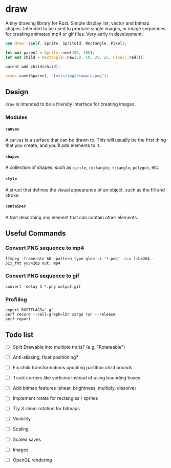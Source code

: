 # draw
A tiny drawing library for Rust. Simple display list, vector and bitmap shapes. Intended to be used to produce single images, or image sequences for creating animated mp4 or gif files. Very early in development.

```rust
use draw::{self, Sprite, SpriteId, Rectangle, Pixel};

let mut parent = Sprite::new(100, 100);
let mut child = Rectangle::new(50, 50, 25, 25, Pixel::red());

parent.add_child(child);

draw::save(&parent, "tests/img/example.png");
```
## Design
`draw` is intended to be a friendly interface for creating images.

### Modules

#### `canvas`

A `canvas` is a surface that can be drawn to. This will usually be the first thing that you create, and you'll add elements to it.

#### `shapes`

A collection of shapes, such as `circle`, `rectangle`, `triangle`, `polygon`, etc. 

#### `style`

A struct that defines the visual appearance of an object, such as the fill and stroke.

#### `container`

A trait describing any element that can contain other elements. 

## Useful Commands

### Convert PNG sequence to mp4
```
ffmpeg -framerate 60 -pattern_type glob -i '*.png' -c:v libx264 -pix_fmt yuv420p out. mp4
```
### Convert PNG sequence to gif
```
convert -delay 1 *.png output.gif
```
### Profiling
```
export RUSTFLAGS='-g'
perf record --call-graph=lbr cargo run --release
perf report
```

## Todo list
- [ ] Split Drawable into multiple traits? (e.g. "Rotateable")
- [ ] Anti-aliasing, float positioning?
- [ ] Fix child transformations updating partition child bounds
- [ ] Track corners like verticies instead of using bounding boxes
- [ ] Add bitmap features (shear, brightness, multiply, dissolve)
- [ ] Implement rotate for rectangles / sprites
- [ ] Try 3 shear rotation for bitmaps
- [ ] Visibility
- [ ] Scaling
- [ ] Scaled saves
- [ ] Images
- [ ] OpenGL rendering

